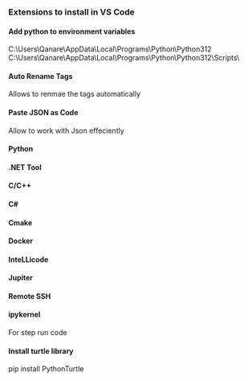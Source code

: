 ### Extensions to install in VS Code

#### Add python to environment variables
C:\Users\Qanare\AppData\Local\Programs\Python\Python312\
C:\Users\Qanare\AppData\Local\Programs\Python\Python312\Scripts\

#### Auto Rename Tags
Allows to renmae the tags automatically

#### Paste JSON as Code
Allow to work with Json effeciently

#### Python

#### .NET Tool

#### C/C++

#### C#

#### Cmake

#### Docker

#### InteLLicode

#### Jupiter

#### Remote SSH

#### ipykernel 
For step run code

#### Install turtle library
pip install PythonTurtle